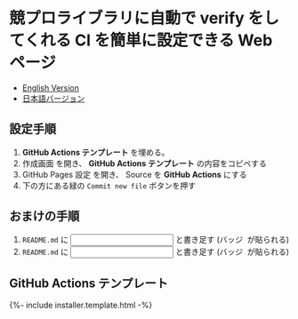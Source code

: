 ---
---

# 競プロライブラリに自動で verify をしてくれる CI を簡単に設定できる Web ページ

- [English Version](installer.html)
- [日本語バージョン](installer.ja.html)

## 設定手順
1. **GitHub Actions テンプレート** を埋める。
1. <a id="create-action" target="_blank">作成画面</a> を開き、 **GitHub Actions テンプレート** の内容をコピペする
1. <a id="settings-pages" target="_blank">GitHub Pages 設定</a> を開き、 Source を **GitHub Actions** にする
1. 下の方にある緑の `Commit new file` ボタンを押す

## おまけの手順
1.  `README.md` に <input type="text" readonly id="badge-verify-raw"> と書き足す (バッジ <a id="badge-verify-link" target="_blank"><img id="badge-verify-img"></a> が貼られる)
1.  `README.md` に <input type="text" readonly id="badge-pages-raw"> と書き足す (バッジ <a id="badge-pages-link" target="_blank"><img id="badge-pages-img"></a> が貼られる)

## GitHub Actions テンプレート
{%- include installer.template.html -%}
